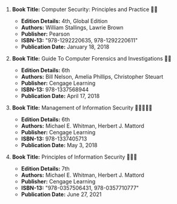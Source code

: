 1. **Book Title:** Computer Security: Principles and Practice 📒🚫 
   - **Edition Details:** 4th, Global Edition  
   - **Authors:** William Stallings, Lawrie Brown  
   - **Publisher:** Pearson  
   - **ISBN-13:** "978-1292220635, 978-1292220611"  
   - **Publication Date:** January 18, 2018

2. **Book Title:** Guide To Computer Forensics and Investigations 📒🚫 
   - **Edition Details:** 6th  
   - **Authors:** Bill Nelson, Amelia Phillips, Christopher Steuart  
   - **Publisher:** Cengage Learning  
   - **ISBN-13:** 978-1337568944  
   - **Publication Date:** April 17, 2018

3. **Book Title:** Management of Information Security 🚨🚨🚨🚨🚨
   - **Edition Details:** 6th  
   - **Authors:** Michael E. Whitman, Herbert J. Mattord  
   - **Publisher:** Cengage Learning  
   - **ISBN-13:** 978-1337405713  
   - **Publication Date:** May 3, 2018

4. **Book Title:** Principles of Information Security 📒🔐✅ 
   - **Edition Details:** 7th  
   - **Authors:** Michael E. Whitman, Herbert J. Mattord  
   - **Publisher:** Cengage Learning  
   - **ISBN-13:** "978-0357506431, 978-0357710777"  
   - **Publication Date:** June 27, 2021
